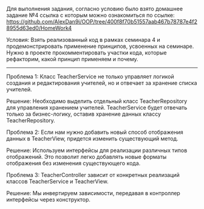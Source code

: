 Для выполнения задания, согласно условию было взято домашнее задание №4 ссылка с которым можно ознакомиться по ссылке: https://github.com/AlexDan9i/OOP/tree/400f8f70b51557aab467b78787e4f28955d63ed0/HomeWork4

Условия: Взять реализованный код в рамках семинара 4 и продемонстрировать применение принципов, усвоенных на семинаре.
Нужно в проекте прокомментировать участки кода, которые рефакторим, какой принцип применяем и почему.

_____________________________________________________________________________________

Проблема 1: Класс TeacherService не только управляет логикой создания и редактирования учителей, но и отвечает за хранение списка учителей. 

Решение: Необходимо выделить отдельный класс TeacherRepository для управления хранением учителей. TeacherService будет отвечать только за бизнес-логику, оставив хранение данных классу TeacherRepository.  

Проблема 2: Если нам нужно добавить новый способ отображения данных в TeacherView, придется изменить существующий метод.

Решение: Используем интерфейсы для реализации различных типов отображений. Это позволит легко добавлять новые форматы отображения без изменения существующего кода.

Проблема 3: TeacherController зависит от конкретных реализаций классов TeacherService и TeacherView.

Решение: Мы инвертируем зависимости, передавая в контроллер интерфейсы через конструктор.

